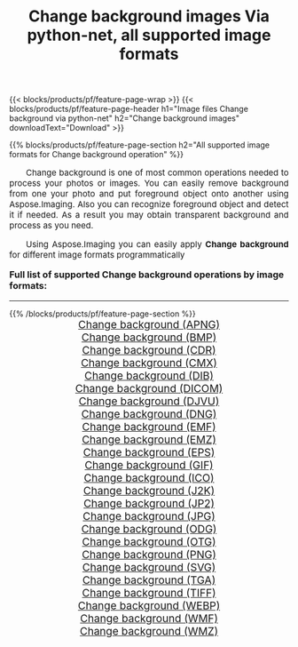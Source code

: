 ﻿---
title: Change background images Via python-net, all supported image formats 
weight: 3920
url: /th/python-net/change-background/ 
lang: th
langdirlevel: 2
locales: zh-hans,ja,it,ru,de,es,fr,nl,id,lt,pl,pt,vi,tr,ko,zh-hant,ar,hi,th,sv,cs,uk,he
description: Using Aspose.Imaging you can easily Change background images Via python-net
---

{{< blocks/products/pf/feature-page-wrap >}}
{{< blocks/products/pf/feature-page-header h1="Image files Change background via python-net" h2="Change background images" downloadText="Download" >}}


{{% blocks/products/pf/feature-page-section  h2="All supported image formats for Change background operation" %}}
<p align="justify" style="text-indent:2em;font-size:15px;">
Change background is one of most common operations needed to process your photos or images. You can easily remove background from one your photo and put foreground object onto another using Aspose.Imaging. Also you can recognize foreground object and detect it if needed. As a result you may obtain transparent background and process as you need.
</p>
<p align="justify" style="text-indent:2em;font-size:15px;">
Using Aspose.Imaging you can easily apply <b>Change background</b> for different image formats programmatically
</p>
<h3 style="margin-top:16px;">
Full list of supported Change background operations by image formats:
</h3>
<hr/>
{{% /blocks/products/pf/feature-page-section %}}
<div class="container-fluid productfamilypage bg-gray">
    <div class="convertypes bg-gray agp-content section">
        <div class="container">
		<div class="row other-converters" style="gap: 10px;font-size: 19px;text-align:center;">
		    <div class='col-md-3 other-converter remove-lp remove-rp'><a href="/imaging/th/python-net/change-background/apng/" style="padding:15px;">Change background (APNG)</a></div><div class='col-md-3 other-converter remove-lp remove-rp'><a href="/imaging/th/python-net/change-background/bmp/" style="padding:15px;">Change background (BMP)</a></div><div class='col-md-3 other-converter remove-lp remove-rp'><a href="/imaging/th/python-net/change-background/cdr/" style="padding:15px;">Change background (CDR)</a></div><div class='col-md-3 other-converter remove-lp remove-rp'><a href="/imaging/th/python-net/change-background/cmx/" style="padding:15px;">Change background (CMX)</a></div><div class='col-md-3 other-converter remove-lp remove-rp'><a href="/imaging/th/python-net/change-background/dib/" style="padding:15px;">Change background (DIB)</a></div><div class='col-md-3 other-converter remove-lp remove-rp'><a href="/imaging/th/python-net/change-background/dicom/" style="padding:15px;">Change background (DICOM)</a></div><div class='col-md-3 other-converter remove-lp remove-rp'><a href="/imaging/th/python-net/change-background/djvu/" style="padding:15px;">Change background (DJVU)</a></div><div class='col-md-3 other-converter remove-lp remove-rp'><a href="/imaging/th/python-net/change-background/dng/" style="padding:15px;">Change background (DNG)</a></div><div class='col-md-3 other-converter remove-lp remove-rp'><a href="/imaging/th/python-net/change-background/emf/" style="padding:15px;">Change background (EMF)</a></div><div class='col-md-3 other-converter remove-lp remove-rp'><a href="/imaging/th/python-net/change-background/emz/" style="padding:15px;">Change background (EMZ)</a></div><div class='col-md-3 other-converter remove-lp remove-rp'><a href="/imaging/th/python-net/change-background/eps/" style="padding:15px;">Change background (EPS)</a></div><div class='col-md-3 other-converter remove-lp remove-rp'><a href="/imaging/th/python-net/change-background/gif/" style="padding:15px;">Change background (GIF)</a></div><div class='col-md-3 other-converter remove-lp remove-rp'><a href="/imaging/th/python-net/change-background/ico/" style="padding:15px;">Change background (ICO)</a></div><div class='col-md-3 other-converter remove-lp remove-rp'><a href="/imaging/th/python-net/change-background/j2k/" style="padding:15px;">Change background (J2K)</a></div><div class='col-md-3 other-converter remove-lp remove-rp'><a href="/imaging/th/python-net/change-background/jp2/" style="padding:15px;">Change background (JP2)</a></div><div class='col-md-3 other-converter remove-lp remove-rp'><a href="/imaging/th/python-net/change-background/jpg/" style="padding:15px;">Change background (JPG)</a></div><div class='col-md-3 other-converter remove-lp remove-rp'><a href="/imaging/th/python-net/change-background/odg/" style="padding:15px;">Change background (ODG)</a></div><div class='col-md-3 other-converter remove-lp remove-rp'><a href="/imaging/th/python-net/change-background/otg/" style="padding:15px;">Change background (OTG)</a></div><div class='col-md-3 other-converter remove-lp remove-rp'><a href="/imaging/th/python-net/change-background/png/" style="padding:15px;">Change background (PNG)</a></div><div class='col-md-3 other-converter remove-lp remove-rp'><a href="/imaging/th/python-net/change-background/svg/" style="padding:15px;">Change background (SVG)</a></div><div class='col-md-3 other-converter remove-lp remove-rp'><a href="/imaging/th/python-net/change-background/tga/" style="padding:15px;">Change background (TGA)</a></div><div class='col-md-3 other-converter remove-lp remove-rp'><a href="/imaging/th/python-net/change-background/tiff/" style="padding:15px;">Change background (TIFF)</a></div><div class='col-md-3 other-converter remove-lp remove-rp'><a href="/imaging/th/python-net/change-background/webp/" style="padding:15px;">Change background (WEBP)</a></div><div class='col-md-3 other-converter remove-lp remove-rp'><a href="/imaging/th/python-net/change-background/wmf/" style="padding:15px;">Change background (WMF)</a></div><div class='col-md-3 other-converter remove-lp remove-rp'><a href="/imaging/th/python-net/change-background/wmz/" style="padding:15px;">Change background (WMZ)</a></div>
                </div>
        </div>
    </div>
</div>
<br/>
